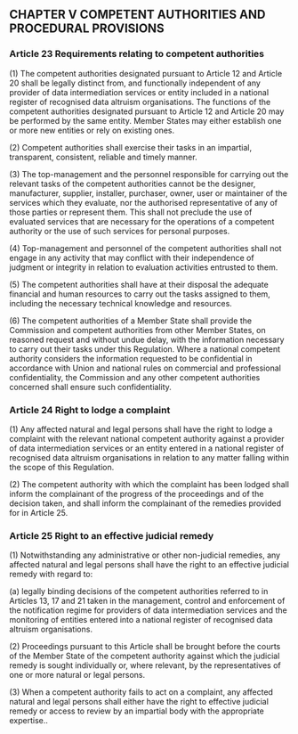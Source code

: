 ## CHAPTER V COMPETENT AUTHORITIES AND PROCEDURAL PROVISIONS

### Article 23 Requirements relating to competent authorities

(1) The competent authorities designated pursuant to Article 12 and Article 20 shall be legally distinct from, and functionally independent of any provider of data intermediation services or entity included in a national register of recognised data altruism organisations. The functions of the competent authorities designated pursuant to Article 12 and Article 20 may be performed by the same entity. Member States may either establish one or more new entities or rely on existing ones.

(2) Competent authorities shall exercise their tasks in an impartial, transparent, consistent, reliable and timely manner.

(3) The top-management and the personnel responsible for carrying out the relevant tasks of the competent authorities cannot be the designer, manufacturer, supplier, installer, purchaser, owner, user or maintainer of the services which they evaluate, nor the authorised representative of any of those parties or represent them. This shall not preclude the use of evaluated services that are necessary for the operations of a competent authority or the use of such services for personal purposes.

(4) Top-management and personnel of the competent authorities shall not engage in any activity that may conflict with their independence of judgment or integrity in relation to evaluation activities entrusted to them.

(5) The competent authorities shall have at their disposal the adequate financial and human resources to carry out the tasks assigned to them, including the necessary technical knowledge and resources.

(6) The competent authorities of a Member State shall provide the Commission and competent authorities from other Member States, on reasoned request and without undue delay, with the information necessary to carry out their tasks under this Regulation. Where a national competent authority considers the information requested to be confidential in accordance with Union and national rules on commercial and professional confidentiality, the Commission and any other competent authorities concerned shall ensure such confidentiality.

### Article 24 Right to lodge a complaint

(1) Any affected natural and legal persons shall have the right to lodge a complaint with the relevant national competent authority against a provider of data intermediation services or an entity entered in a national register of recognised data altruism organisations in relation to any matter falling within the scope of this Regulation.

(2) The competent authority with which the complaint has been lodged shall inform the complainant of the progress of the proceedings and of the decision taken, and shall inform the complainant of the remedies provided for in Article 25.

### Article 25 Right to an effective judicial remedy

(1) Notwithstanding any administrative or other non-judicial remedies, any affected natural and legal persons shall have the right to an effective judicial remedy with regard to:

(a) legally binding decisions of the competent authorities referred to in Articles 13, 17 and 21 taken in the management, control and enforcement of the notification regime for providers of data intermediation services and the monitoring of entities entered into a national register of recognised data altruism organisations.

(2) Proceedings pursuant to this Article shall be brought before the courts of the Member State of the competent authority against which the judicial remedy is sought individually or, where relevant, by the representatives of one or more natural or legal persons.

(3) When a competent authority fails to act on a complaint, any affected natural and legal persons shall either have the right to effective judicial remedy or access to review by an impartial body with the appropriate expertise..
